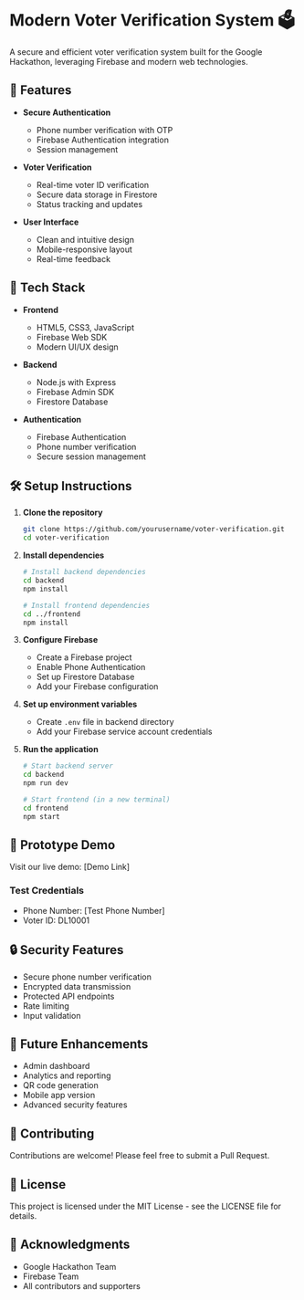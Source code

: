 # Modern Voter Verification System 🗳️

A secure and efficient voter verification system built for the Google Hackathon, leveraging Firebase and modern web technologies.

## 🌟 Features

- **Secure Authentication**
  - Phone number verification with OTP
  - Firebase Authentication integration
  - Session management

- **Voter Verification**
  - Real-time voter ID verification
  - Secure data storage in Firestore
  - Status tracking and updates

- **User Interface**
  - Clean and intuitive design
  - Mobile-responsive layout
  - Real-time feedback

## 🚀 Tech Stack

- **Frontend**
  - HTML5, CSS3, JavaScript
  - Firebase Web SDK
  - Modern UI/UX design

- **Backend**
  - Node.js with Express
  - Firebase Admin SDK
  - Firestore Database

- **Authentication**
  - Firebase Authentication
  - Phone number verification
  - Secure session management

## 🛠️ Setup Instructions

1. **Clone the repository**
   ```bash
   git clone https://github.com/yourusername/voter-verification.git
   cd voter-verification
   ```

2. **Install dependencies**
   ```bash
   # Install backend dependencies
   cd backend
   npm install

   # Install frontend dependencies
   cd ../frontend
   npm install
   ```

3. **Configure Firebase**
   - Create a Firebase project
   - Enable Phone Authentication
   - Set up Firestore Database
   - Add your Firebase configuration

4. **Set up environment variables**
   - Create `.env` file in backend directory
   - Add your Firebase service account credentials

5. **Run the application**
   ```bash
   # Start backend server
   cd backend
   npm run dev

   # Start frontend (in a new terminal)
   cd frontend
   npm start
   ```

## 📱 Prototype Demo

Visit our live demo: [Demo Link]

### Test Credentials
- Phone Number: [Test Phone Number]
- Voter ID: DL10001

## 🔒 Security Features

- Secure phone number verification
- Encrypted data transmission
- Protected API endpoints
- Rate limiting
- Input validation

## 🎯 Future Enhancements

- Admin dashboard
- Analytics and reporting
- QR code generation
- Mobile app version
- Advanced security features

## 🤝 Contributing

Contributions are welcome! Please feel free to submit a Pull Request.

## 📄 License

This project is licensed under the MIT License - see the LICENSE file for details.

## 🙏 Acknowledgments

- Google Hackathon Team
- Firebase Team
- All contributors and supporters 